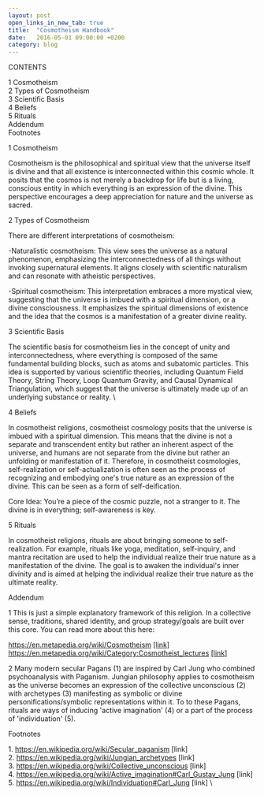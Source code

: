 ```yaml
---
layout: post
open_links_in_new_tab: true
title:  "Cosmotheism Handbook"
date:   2016-05-01 09:00:00 +0200
category: blog
---
```

CONTENTS

1 Cosmotheism\
2 Types of Cosmotheism \
3 Scientific Basis \
4 Beliefs \
5 Rituals\
Addendum\
Footnotes

1 Cosmotheism

Cosmotheism is the philosophical and spiritual view that the universe itself is divine and that all existence is interconnected within this cosmic whole. It posits that the cosmos is not merely a backdrop for life but is a living, conscious entity in which everything is an expression of the divine. This perspective encourages a deep appreciation for nature and the universe as sacred.

2 Types of Cosmotheism

There are different interpretations of cosmotheism:

-Naturalistic cosmotheism: This view sees the universe as a natural phenomenon, emphasizing the interconnectedness of all things without invoking supernatural elements. It aligns closely with scientific naturalism and can resonate with atheistic perspectives. 
  
-Spiritual cosmotheism: This interpretation embraces a more mystical view, suggesting that the universe is imbued with a spiritual dimension, or a divine consciousness. It emphasizes the spiritual dimensions of existence and the idea that the cosmos is a manifestation of a greater divine reality.

3 Scientific Basis

The scientific basis for cosmotheism lies in the concept of unity and interconnectedness, where everything is composed of the same fundamental building blocks, such as atoms and subatomic particles. This idea is supported by various scientific theories, including Quantum Field Theory, String Theory, Loop Quantum Gravity, and Causal Dynamical Triangulation, which suggest that the universe is ultimately made up of an underlying substance or reality. \

4 Beliefs

In cosmotheist religions, cosmotheist cosmology posits that the universe is imbued with a spiritual dimension. This means that the divine is not a separate and transcendent entity but rather an inherent aspect of the universe, and humans are not separate from the divine but rather an unfolding or manifestation of it. Therefore, in cosmotheist cosmologies, self-realization or self-actualization is often seen as the process of recognizing and embodying one's true nature as an expression of the divine. This can be seen as a form of self-deification.

Core Idea: You’re a piece of the cosmic puzzle, not a stranger to it. The divine is in everything; self-awareness is key.  

5 Rituals

In cosmotheist religions, rituals are about bringing someone to self-realization. For example, rituals like yoga, meditation, self-inquiry, and mantra recitation are used to help the individual realize their true nature as a manifestation of the divine. The goal is to awaken the individual's inner divinity and is aimed at helping the individual realize their true nature as the ultimate reality.

Addendum

1 This is just a simple explanatory framework of this religion. In a collective sense, traditions, shared identity, and group strategy/goals are built over this core. You can read more about this here:

https://en.metapedia.org/wiki/Cosmotheism <a href="https://en.metapedia.org/wiki/Cosmotheism" target="_blank">[link]</a> \
https://en.metapedia.org/wiki/Category:Cosmotheist_lectures <a href="https://en.metapedia.org/wiki/Category:Cosmotheist_lectures" target="_blank">[link]</a>

2 Many modern secular Pagans (1) are inspired by Carl Jung who combined psychoanalysis with Paganism. Jungian philosophy applies to cosmotheism as the universe becomes an expression of the collective unconscious (2) with archetypes (3) manifesting as symbolic or divine personifications/symbolic representations within it. To to these Pagans, rituals are ways of inducing 'active imagination' (4) or a part of the process of 'individuation' (5).

Footnotes

1\. https://en.wikipedia.org/wiki/Secular_paganism [link] \
2\. https://en.wikipedia.org/wiki/Jungian_archetypes [link] \
3\. https://en.wikipedia.org/wiki/Collective_unconscious [link] \
4\. https://en.wikipedia.org/wiki/Active_imagination#Carl_Gustav_Jung [link] \
5\. https://en.wikipedia.org/wiki/Individuation#Carl_Jung [link] \
